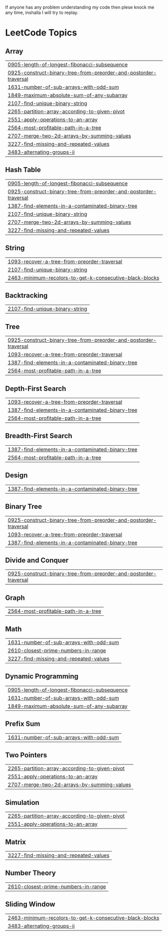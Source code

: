 If anyone has any problem understanding my code then plese knock me any time, inshalla I will try to replay.

<!---LeetCode Topics Start-->
# LeetCode Topics
## Array
|  |
| ------- |
| [0905-length-of-longest-fibonacci-subsequence](https://github.com/Sazib204061/Leetcode-Problem-Solution-/tree/master/0905-length-of-longest-fibonacci-subsequence) |
| [0925-construct-binary-tree-from-preorder-and-postorder-traversal](https://github.com/Sazib204061/Leetcode-Problem-Solution-/tree/master/0925-construct-binary-tree-from-preorder-and-postorder-traversal) |
| [1631-number-of-sub-arrays-with-odd-sum](https://github.com/Sazib204061/Leetcode-Problem-Solution-/tree/master/1631-number-of-sub-arrays-with-odd-sum) |
| [1849-maximum-absolute-sum-of-any-subarray](https://github.com/Sazib204061/Leetcode-Problem-Solution-/tree/master/1849-maximum-absolute-sum-of-any-subarray) |
| [2107-find-unique-binary-string](https://github.com/Sazib204061/Leetcode-Problem-Solution-/tree/master/2107-find-unique-binary-string) |
| [2265-partition-array-according-to-given-pivot](https://github.com/Sazib204061/Leetcode-Problem-Solution-/tree/master/2265-partition-array-according-to-given-pivot) |
| [2551-apply-operations-to-an-array](https://github.com/Sazib204061/Leetcode-Problem-Solution-/tree/master/2551-apply-operations-to-an-array) |
| [2564-most-profitable-path-in-a-tree](https://github.com/Sazib204061/Leetcode-Problem-Solution-/tree/master/2564-most-profitable-path-in-a-tree) |
| [2707-merge-two-2d-arrays-by-summing-values](https://github.com/Sazib204061/Leetcode-Problem-Solution-/tree/master/2707-merge-two-2d-arrays-by-summing-values) |
| [3227-find-missing-and-repeated-values](https://github.com/Sazib204061/Leetcode-Problem-Solution-/tree/master/3227-find-missing-and-repeated-values) |
| [3483-alternating-groups-ii](https://github.com/Sazib204061/Leetcode-Problem-Solution-/tree/master/3483-alternating-groups-ii) |
## Hash Table
|  |
| ------- |
| [0905-length-of-longest-fibonacci-subsequence](https://github.com/Sazib204061/Leetcode-Problem-Solution-/tree/master/0905-length-of-longest-fibonacci-subsequence) |
| [0925-construct-binary-tree-from-preorder-and-postorder-traversal](https://github.com/Sazib204061/Leetcode-Problem-Solution-/tree/master/0925-construct-binary-tree-from-preorder-and-postorder-traversal) |
| [1387-find-elements-in-a-contaminated-binary-tree](https://github.com/Sazib204061/Leetcode-Problem-Solution-/tree/master/1387-find-elements-in-a-contaminated-binary-tree) |
| [2107-find-unique-binary-string](https://github.com/Sazib204061/Leetcode-Problem-Solution-/tree/master/2107-find-unique-binary-string) |
| [2707-merge-two-2d-arrays-by-summing-values](https://github.com/Sazib204061/Leetcode-Problem-Solution-/tree/master/2707-merge-two-2d-arrays-by-summing-values) |
| [3227-find-missing-and-repeated-values](https://github.com/Sazib204061/Leetcode-Problem-Solution-/tree/master/3227-find-missing-and-repeated-values) |
## String
|  |
| ------- |
| [1093-recover-a-tree-from-preorder-traversal](https://github.com/Sazib204061/Leetcode-Problem-Solution-/tree/master/1093-recover-a-tree-from-preorder-traversal) |
| [2107-find-unique-binary-string](https://github.com/Sazib204061/Leetcode-Problem-Solution-/tree/master/2107-find-unique-binary-string) |
| [2463-minimum-recolors-to-get-k-consecutive-black-blocks](https://github.com/Sazib204061/Leetcode-Problem-Solution-/tree/master/2463-minimum-recolors-to-get-k-consecutive-black-blocks) |
## Backtracking
|  |
| ------- |
| [2107-find-unique-binary-string](https://github.com/Sazib204061/Leetcode-Problem-Solution-/tree/master/2107-find-unique-binary-string) |
## Tree
|  |
| ------- |
| [0925-construct-binary-tree-from-preorder-and-postorder-traversal](https://github.com/Sazib204061/Leetcode-Problem-Solution-/tree/master/0925-construct-binary-tree-from-preorder-and-postorder-traversal) |
| [1093-recover-a-tree-from-preorder-traversal](https://github.com/Sazib204061/Leetcode-Problem-Solution-/tree/master/1093-recover-a-tree-from-preorder-traversal) |
| [1387-find-elements-in-a-contaminated-binary-tree](https://github.com/Sazib204061/Leetcode-Problem-Solution-/tree/master/1387-find-elements-in-a-contaminated-binary-tree) |
| [2564-most-profitable-path-in-a-tree](https://github.com/Sazib204061/Leetcode-Problem-Solution-/tree/master/2564-most-profitable-path-in-a-tree) |
## Depth-First Search
|  |
| ------- |
| [1093-recover-a-tree-from-preorder-traversal](https://github.com/Sazib204061/Leetcode-Problem-Solution-/tree/master/1093-recover-a-tree-from-preorder-traversal) |
| [1387-find-elements-in-a-contaminated-binary-tree](https://github.com/Sazib204061/Leetcode-Problem-Solution-/tree/master/1387-find-elements-in-a-contaminated-binary-tree) |
| [2564-most-profitable-path-in-a-tree](https://github.com/Sazib204061/Leetcode-Problem-Solution-/tree/master/2564-most-profitable-path-in-a-tree) |
## Breadth-First Search
|  |
| ------- |
| [1387-find-elements-in-a-contaminated-binary-tree](https://github.com/Sazib204061/Leetcode-Problem-Solution-/tree/master/1387-find-elements-in-a-contaminated-binary-tree) |
| [2564-most-profitable-path-in-a-tree](https://github.com/Sazib204061/Leetcode-Problem-Solution-/tree/master/2564-most-profitable-path-in-a-tree) |
## Design
|  |
| ------- |
| [1387-find-elements-in-a-contaminated-binary-tree](https://github.com/Sazib204061/Leetcode-Problem-Solution-/tree/master/1387-find-elements-in-a-contaminated-binary-tree) |
## Binary Tree
|  |
| ------- |
| [0925-construct-binary-tree-from-preorder-and-postorder-traversal](https://github.com/Sazib204061/Leetcode-Problem-Solution-/tree/master/0925-construct-binary-tree-from-preorder-and-postorder-traversal) |
| [1093-recover-a-tree-from-preorder-traversal](https://github.com/Sazib204061/Leetcode-Problem-Solution-/tree/master/1093-recover-a-tree-from-preorder-traversal) |
| [1387-find-elements-in-a-contaminated-binary-tree](https://github.com/Sazib204061/Leetcode-Problem-Solution-/tree/master/1387-find-elements-in-a-contaminated-binary-tree) |
## Divide and Conquer
|  |
| ------- |
| [0925-construct-binary-tree-from-preorder-and-postorder-traversal](https://github.com/Sazib204061/Leetcode-Problem-Solution-/tree/master/0925-construct-binary-tree-from-preorder-and-postorder-traversal) |
## Graph
|  |
| ------- |
| [2564-most-profitable-path-in-a-tree](https://github.com/Sazib204061/Leetcode-Problem-Solution-/tree/master/2564-most-profitable-path-in-a-tree) |
## Math
|  |
| ------- |
| [1631-number-of-sub-arrays-with-odd-sum](https://github.com/Sazib204061/Leetcode-Problem-Solution-/tree/master/1631-number-of-sub-arrays-with-odd-sum) |
| [2610-closest-prime-numbers-in-range](https://github.com/Sazib204061/Leetcode-Problem-Solution-/tree/master/2610-closest-prime-numbers-in-range) |
| [3227-find-missing-and-repeated-values](https://github.com/Sazib204061/Leetcode-Problem-Solution-/tree/master/3227-find-missing-and-repeated-values) |
## Dynamic Programming
|  |
| ------- |
| [0905-length-of-longest-fibonacci-subsequence](https://github.com/Sazib204061/Leetcode-Problem-Solution-/tree/master/0905-length-of-longest-fibonacci-subsequence) |
| [1631-number-of-sub-arrays-with-odd-sum](https://github.com/Sazib204061/Leetcode-Problem-Solution-/tree/master/1631-number-of-sub-arrays-with-odd-sum) |
| [1849-maximum-absolute-sum-of-any-subarray](https://github.com/Sazib204061/Leetcode-Problem-Solution-/tree/master/1849-maximum-absolute-sum-of-any-subarray) |
## Prefix Sum
|  |
| ------- |
| [1631-number-of-sub-arrays-with-odd-sum](https://github.com/Sazib204061/Leetcode-Problem-Solution-/tree/master/1631-number-of-sub-arrays-with-odd-sum) |
## Two Pointers
|  |
| ------- |
| [2265-partition-array-according-to-given-pivot](https://github.com/Sazib204061/Leetcode-Problem-Solution-/tree/master/2265-partition-array-according-to-given-pivot) |
| [2551-apply-operations-to-an-array](https://github.com/Sazib204061/Leetcode-Problem-Solution-/tree/master/2551-apply-operations-to-an-array) |
| [2707-merge-two-2d-arrays-by-summing-values](https://github.com/Sazib204061/Leetcode-Problem-Solution-/tree/master/2707-merge-two-2d-arrays-by-summing-values) |
## Simulation
|  |
| ------- |
| [2265-partition-array-according-to-given-pivot](https://github.com/Sazib204061/Leetcode-Problem-Solution-/tree/master/2265-partition-array-according-to-given-pivot) |
| [2551-apply-operations-to-an-array](https://github.com/Sazib204061/Leetcode-Problem-Solution-/tree/master/2551-apply-operations-to-an-array) |
## Matrix
|  |
| ------- |
| [3227-find-missing-and-repeated-values](https://github.com/Sazib204061/Leetcode-Problem-Solution-/tree/master/3227-find-missing-and-repeated-values) |
## Number Theory
|  |
| ------- |
| [2610-closest-prime-numbers-in-range](https://github.com/Sazib204061/Leetcode-Problem-Solution-/tree/master/2610-closest-prime-numbers-in-range) |
## Sliding Window
|  |
| ------- |
| [2463-minimum-recolors-to-get-k-consecutive-black-blocks](https://github.com/Sazib204061/Leetcode-Problem-Solution-/tree/master/2463-minimum-recolors-to-get-k-consecutive-black-blocks) |
| [3483-alternating-groups-ii](https://github.com/Sazib204061/Leetcode-Problem-Solution-/tree/master/3483-alternating-groups-ii) |
<!---LeetCode Topics End-->